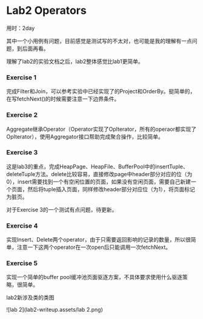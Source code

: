 # Lab2 Operators

用时：2day

其中一个小用例有问题，目前感觉是测试写的不太对，也可能是我的理解有一点问题，到后面再看。

理解了lab2的实验文档之后，lab2整体感觉比lab1更简单。



### Exercise 1

完成Filter和Join，可以参考实验中已经实现了的Project和OrderBy。挺简单的，在写fetchNext()的时候需要注意一下边界条件。



### Exercise 2

Aggregate继承Operator（Operator实现了OpIterator，所有的operaor都实现了OpIterator），使用Aggregator接口帮助完成聚合操作，比较简单。



### Exercise 3

这是lab3的重点，完成HeapPage、HeapFile、BufferPool中的insertTuple、deleteTuple方法。delete比较容易，直接修改page中header部分对应的位（为0），insert需要找到一个有空闲位置的页面，如果没有空闲页面，需要自己新建一个页面，然后将tuple插入页面，同样修改header部分对应位（为1），将页面标记为脏页。

对于Exercise 3的一个测试有点问题，待更新。



### Exercise 4

实现Insert、Delete两个operator，由于只需要返回影响的记录的数量，所以很简单，注意一下这两个operator在一次open后只能调用一次fetchNext。



### Exercise 5

实现一个简单的buffer pool缓冲池页面驱逐方案，不具体要求使用什么驱逐策略，很简单。



lab2新涉及类的类图

![lab 2](lab2-writeup.assets/lab 2.png)